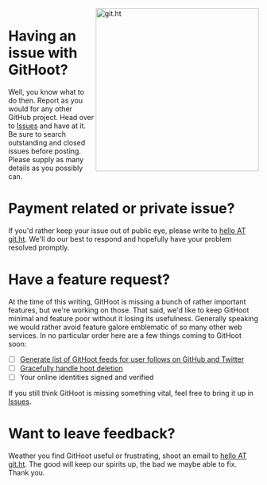 <img width="328" alt="git.ht" align="right" src="https://user-images.githubusercontent.com/917220/230713863-976572e0-7dd2-47d9-bd57-abc2034a3224.png">

# Having an issue with GitHoot?

Well, you know what to do then. Report as you would for any other GitHub project. Head over to [Issues][] and have at it. Be sure to search outstanding and closed issues before posting. Please supply as many details as you possibly can.

# Payment related or private issue?

If you'd rather keep your issue out of public eye, please write to <ins>hello AT git.ht</ins>. We'll do our best to respond and hopefully have your problem resolved promptly.

# Have a feature request?

At the time of this writing, GitHoot is missing a bunch of rather important features, but we're working on those. That said, we'd like to keep GitHoot minimal and feature poor without it losing its usefulness. Generally speaking we would rather avoid feature galore emblematic of so many other web services. In no particular order here are a few things coming to GitHoot soon:

- [ ] [Generate list of GitHoot feeds for user follows on GitHub and Twitter](https://github.com/fullmeta-dev/githoot-public/issues/1)
- [ ] [Gracefully handle hoot deletion](https://github.com/fullmeta-dev/githoot-public/issues/2)
- [ ] Your online identities signed and verified

If you still think GitHoot is missing something vital, feel free to bring it up in [Issues][].

# Want to leave feedback?

Weather you find GitHoot useful or frustrating, shoot an email to <ins>hello AT git.ht</ins>. The good will keep our spirits up, the bad we maybe able to fix. Thank you.

[Issues]: https://github.com/fullmeta-dev/githoot-public/issues
